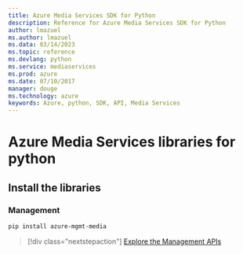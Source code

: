```yaml
---
title: Azure Media Services SDK for Python
description: Reference for Azure Media Services SDK for Python
author: lmazuel
ms.author: lmazuel
ms.data: 03/14/2023
ms.topic: reference
ms.devlang: python
ms.service: mediaservices
ms.prod: azure
ms.date: 07/10/2017
manager: douge
ms.technology: azure
keywords: Azure, python, SDK, API, Media Services
---
```

# Azure Media Services libraries for python

## Install the libraries


### Management

```bash
pip install azure-mgmt-media
```
> [!div class="nextstepaction"]
> [Explore the Management APIs](/python/api/overview/azure/mediaservices/management)